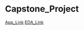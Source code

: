 # Capstone_Project
[App_Link](https://cardio-lens.streamlit.app/)
[EDA_Link](https://capstone-eda.streamlit.app/)
